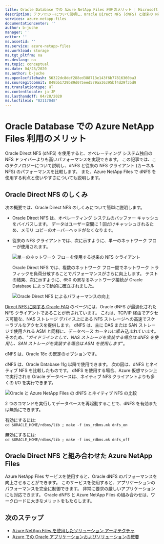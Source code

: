 ```yaml
---
title: Oracle Database での Azure NetApp Files 利用のメリット | Microsoft Docs
description: テクノロジーについて説明し、Oracle Direct NFS (dNFS) と従来の NFS クライアントのパフォーマンスを比較します。 Azure NetApp Files で dNFS を使用する利点を示します。
services: azure-netapp-files
documentationcenter: ''
author: b-juche
manager: ''
editor: ''
ms.assetid: ''
ms.service: azure-netapp-files
ms.workload: storage
ms.tgt_pltfrm: na
ms.devlang: na
ms.topic: conceptual
ms.date: 04/23/2020
ms.author: b-juche
ms.openlocfilehash: 56322dc8def288ed388713e143f6b77816360ba3
ms.sourcegitcommit: 849bb1729b89d075eed579aa36395bf4d29f3bd9
ms.translationtype: HT
ms.contentlocale: ja-JP
ms.lasthandoff: 04/28/2020
ms.locfileid: "82117048"
---
```

# <a name="benefits-of-using-azure-netapp-files-with-oracle-database"></a>Oracle Database での Azure NetApp Files 利用のメリット

Oracle Direct NFS (dNFS) を使用すると、オペレーティング システム独自の NFS ドライバーよりも高いパフォーマンスを実現できます。 この記事では、このテクノロジーについて説明し、dNFS と従来の NFS クライアント (カーネル NFS) のパフォーマンスを比較します。 また、Azure NetApp Files で dNFS を使用する利点と使いやすさについても説明します。  

## <a name="how-oracle-direct-nfs-works"></a>Oracle Direct NFS のしくみ

次の概要では、Oracle Direct NFS のしくみについて簡単に説明します。

* Oracle Direct NFS は、オペレーティング システムのバッファー キャッシュをバイパスします。 データはユーザー空間に 1 回だけキャッシュされるため、メモリ コピーのオーバーヘッドがなくなります。  

* 従来の NFS クライアントでは、次に示すように、単一のネットワーク フローが使用されます。    

    ![単一のネットワーク フローを使用する従来の NFS クライアント](../media/azure-netapp-files/solutions-traditional-nfs-client-using-single-network-flow.png)

    Oracle Direct NFS では、複数のネットワーク フロー間でネットワーク トラフィックを負荷分散することでパフォーマンスがさらに向上します。 テストの結果、次に示すように、650 の異なるネットワーク接続が Oracle Database によって動的に確立されました。  

    ![Oracle Direct NFS によるパフォーマンスの向上](../media/azure-netapp-files/solutions-oracle-direct-nfs-performance-load-balancing.png)

[Direct NFS に関する Oracle FAQ](http://www.orafaq.com/wiki/Direct_NFS) のページには、Oracle dNFS が最適化された NFS クライアントであることが示されています。 これは、TCP/IP 経由でアクセス可能な、NAS ストレージ デバイス上にある NFS ストレージへの高速でスケーラブルなアクセスを提供します。 dNFS は、主に DAS または SAN ストレージで使用される ASM と同様に、データベース カーネルに組み込まれています。 そのため、"*ガイドラインとして、NAS ストレージを実装する場合は dNFS を使用し、SAN ストレージを実装する場合は ASM を使用します*"。

dNFS は、Oracle 18c の既定のオプションです。

dNFS は、Oracle Database 11g 以降で使用できます。 次の図は、dNFS とネイティブ NFS を比較したものです。 dNFS を使用する場合、Azure 仮想マシン上で実行される Oracle データベースは、ネイティブ NFS クライアントよりも多くの I/O を実行できます。

![Oracle と Azure NetApp Files の dNFS とネイティブ NFS の比較](../media/azure-netapp-files/solutions-oracle-azure-netapp-files-comparing-dnfs-native-nfs.png)

2 つのコマンドを実行してデータベースを再起動することで、dNFS を有効または無効にできます。

有効にするには:  
`cd $ORACLE_HOME/rdbms/lib ; make -f ins_rdbms.mk dnfs_on`

無効にするには:  
`cd $ORACLE_HOME/rdbms/lib ; make -f ins_rdbms.mk dnfs_off`

## <a name="azure-netapp-files-combined-with-oracle-direct-nfs"></a>Oracle Direct NFS と組み合わせた Azure NetApp Files

Azure NetApp Files サービスを使用すると、Oracle dNFS のパフォーマンスを向上させることができます。 このサービスを使用すると、アプリケーションのパフォーマンスを完全に制御できます。 非常に要求の厳しいアプリケーションにも対応できます。 Oracle dNFS と Azure NetApp Files の組み合わせは、ワークロードに大きなメリットをもたらします。

## <a name="next-steps"></a>次のステップ

- [Azure NetApp Files を使用したソリューション アーキテクチャ](azure-netapp-files-solution-architectures.md)
- [Azure での Oracle アプリケーションおよびソリューションの概要](https://docs.microsoft.com/azure/virtual-machines/workloads/oracle/oracle-overview)
